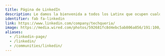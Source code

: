 ```yaml
---
title: Página de LinkedIn
description: Le damos la bienvenida a todos los Latinx que ocupen cualquier puesto dentro de la industria de la tecnología..
identifier: fab fa-linkedin
link: https://www.linkedin.com/company/techqueria/
image: https://media.wired.com/photos/592681fc8d4ebc5ab806a856/191:100/pass/LinkedIn_HP.jpg
aliases:
  - /linkedin-page/
  - /linkedin/
  - /communities/linkedin/
---
```

